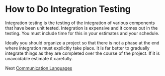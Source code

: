 # How to Do Integration Testing
[//]: # (Version:1.0.0)
Integration testing is the testing of the integration of various components that have been unit tested. Integration is expensive and it comes out in the testing. You must include time for this in your estimates and your schedule.

Ideally you should organize a project so that there is not a phase at the end where integration must explicitly take place. It is far better to gradually integrate things as they are completed over the course of the project. If it is unavoidable estimate it carefully.

Next [Communication Languages](09-Communication-Languages.md)